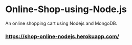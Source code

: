 # Online-Shop-using-Node.js
An online shopping cart using Nodejs and MongoDB.

### https://shop-online-nodejs.herokuapp.com/
